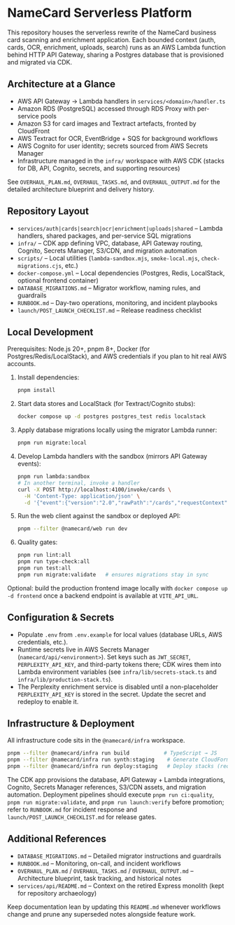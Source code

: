 # NameCard Serverless Platform

This repository houses the serverless rewrite of the NameCard business card scanning and enrichment application. Each bounded context (auth, cards, OCR, enrichment, uploads, search) runs as an AWS Lambda function behind HTTP API Gateway, sharing a Postgres database that is provisioned and migrated via CDK.

## Architecture at a Glance
- AWS API Gateway → Lambda handlers in `services/<domain>/handler.ts`
- Amazon RDS (PostgreSQL) accessed through RDS Proxy with per-service pools
- Amazon S3 for card images and Textract artefacts, fronted by CloudFront
- AWS Textract for OCR, EventBridge + SQS for background workflows
- AWS Cognito for user identity; secrets sourced from AWS Secrets Manager
- Infrastructure managed in the `infra/` workspace with AWS CDK (stacks for DB, API, Cognito, secrets, and supporting resources)

See `OVERHAUL_PLAN.md`, `OVERHAUL_TASKS.md`, and `OVERHAUL_OUTPUT.md` for the detailed architecture blueprint and delivery history.

## Repository Layout
- `services/auth|cards|search|ocr|enrichment|uploads|shared` – Lambda handlers, shared packages, and per-service SQL migrations
- `infra/` – CDK app defining VPC, database, API Gateway routing, Cognito, Secrets Manager, S3/CDN, and migration automation
- `scripts/` – Local utilities (`lambda-sandbox.mjs`, `smoke-local.mjs`, `check-migrations.cjs`, etc.)
- `docker-compose.yml` – Local dependencies (Postgres, Redis, LocalStack, optional frontend container)
- `DATABASE_MIGRATIONS.md` – Migrator workflow, naming rules, and guardrails
- `RUNBOOK.md` – Day-two operations, monitoring, and incident playbooks
- `launch/POST_LAUNCH_CHECKLIST.md` – Release readiness checklist

## Local Development
Prerequisites: Node.js 20+, pnpm 8+, Docker (for Postgres/Redis/LocalStack), and AWS credentials if you plan to hit real AWS accounts.

1. Install dependencies:
   ```bash
   pnpm install
   ```
2. Start data stores and LocalStack (for Textract/Cognito stubs):
   ```bash
   docker compose up -d postgres postgres_test redis localstack
   ```
3. Apply database migrations locally using the migrator Lambda runner:
   ```bash
   pnpm run migrate:local
   ```
4. Develop Lambda handlers with the sandbox (mirrors API Gateway events):
   ```bash
   pnpm run lambda:sandbox
   # In another terminal, invoke a handler
   curl -X POST http://localhost:4100/invoke/cards \
     -H 'Content-Type: application/json' \
     -d '{"event":{"version":"2.0","rawPath":"/cards","requestContext":{"http":{"method":"GET"}}}}'
   ```
5. Run the web client against the sandbox or deployed API:
   ```bash
   pnpm --filter @namecard/web run dev
   ```
6. Quality gates:
   ```bash
   pnpm run lint:all
   pnpm run type-check:all
   pnpm run test:all
   pnpm run migrate:validate   # ensures migrations stay in sync
   ```

Optional: build the production frontend image locally with `docker compose up -d frontend` once a backend endpoint is available at `VITE_API_URL`.

## Configuration & Secrets
- Populate `.env` from `.env.example` for local values (database URLs, AWS credentials, etc.).
- Runtime secrets live in AWS Secrets Manager (`namecard/api/<environment>`). Set keys such as `JWT_SECRET`, `PERPLEXITY_API_KEY`, and third-party tokens there; CDK wires them into Lambda environment variables (see `infra/lib/secrets-stack.ts` and `infra/lib/production-stack.ts`).
- The Perplexity enrichment service is disabled until a non-placeholder `PERPLEXITY_API_KEY` is stored in the secret. Update the secret and redeploy to enable it.

## Infrastructure & Deployment
All infrastructure code sits in the `@namecard/infra` workspace.

```bash
pnpm --filter @namecard/infra run build           # TypeScript → JS
pnpm --filter @namecard/infra run synth:staging    # Generate CloudFormation
pnpm --filter @namecard/infra run deploy:staging   # Deploy stacks (requires AWS perms)
```

The CDK app provisions the database, API Gateway + Lambda integrations, Cognito, Secrets Manager references, S3/CDN assets, and migration automation. Deployment pipelines should execute `pnpm run ci:quality`, `pnpm run migrate:validate`, and `pnpm run launch:verify` before promotion; refer to `RUNBOOK.md` for incident response and `launch/POST_LAUNCH_CHECKLIST.md` for release gates.

## Additional References
- `DATABASE_MIGRATIONS.md` – Detailed migrator instructions and guardrails
- `RUNBOOK.md` – Monitoring, on-call, and incident workflows
- `OVERHAUL_PLAN.md` / `OVERHAUL_TASKS.md` / `OVERHAUL_OUTPUT.md` – Architecture blueprint, task tracking, and historical notes
- `services/api/README.md` – Context on the retired Express monolith (kept for repository archaeology)

Keep documentation lean by updating this `README.md` whenever workflows change and prune any superseded notes alongside feature work.
